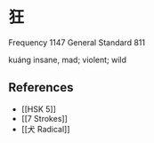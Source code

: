 # 狂
Frequency 1147
General Standard 811

kuáng
insane, mad; violent; wild

## References
- [[HSK 5]]
- [[7 Strokes]]
- [[犬 Radical]]